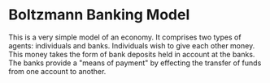 # Boltzmann Banking Model

This is a very simple model of an economy.
It comprises two types of agents: individuals and banks.
Individuals wish to give each other money.
This money takes the form of bank deposits held in account at the banks.
The banks provide a "means of payment" by effecting the transfer of funds from one account to another.
